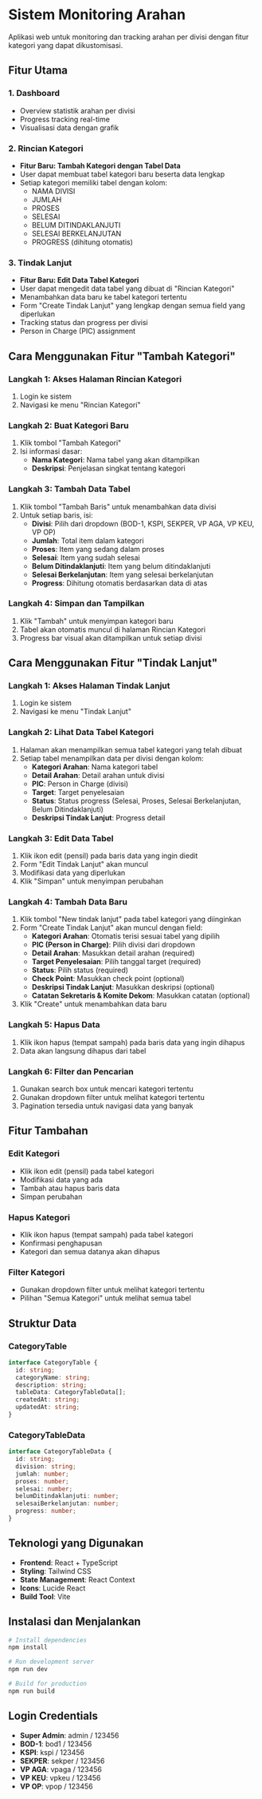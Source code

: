 # Sistem Monitoring Arahan

Aplikasi web untuk monitoring dan tracking arahan per divisi dengan fitur kategori yang dapat dikustomisasi.

## Fitur Utama

### 1. Dashboard

- Overview statistik arahan per divisi
- Progress tracking real-time
- Visualisasi data dengan grafik

### 2. Rincian Kategori

- **Fitur Baru: Tambah Kategori dengan Tabel Data**
- User dapat membuat tabel kategori baru beserta data lengkap
- Setiap kategori memiliki tabel dengan kolom:
  - NAMA DIVISI
  - JUMLAH
  - PROSES
  - SELESAI
  - BELUM DITINDAKLANJUTI
  - SELESAI BERKELANJUTAN
  - PROGRESS (dihitung otomatis)

### 3. Tindak Lanjut

- **Fitur Baru: Edit Data Tabel Kategori**
- User dapat mengedit data tabel yang dibuat di "Rincian Kategori"
- Menambahkan data baru ke tabel kategori tertentu
- Form "Create Tindak Lanjut" yang lengkap dengan semua field yang diperlukan
- Tracking status dan progress per divisi
- Person in Charge (PIC) assignment

## Cara Menggunakan Fitur "Tambah Kategori"

### Langkah 1: Akses Halaman Rincian Kategori

1. Login ke sistem
2. Navigasi ke menu "Rincian Kategori"

### Langkah 2: Buat Kategori Baru

1. Klik tombol "Tambah Kategori"
2. Isi informasi dasar:
   - **Nama Kategori**: Nama tabel yang akan ditampilkan
   - **Deskripsi**: Penjelasan singkat tentang kategori

### Langkah 3: Tambah Data Tabel

1. Klik tombol "Tambah Baris" untuk menambahkan data divisi
2. Untuk setiap baris, isi:
   - **Divisi**: Pilih dari dropdown (BOD-1, KSPI, SEKPER, VP AGA, VP KEU, VP OP)
   - **Jumlah**: Total item dalam kategori
   - **Proses**: Item yang sedang dalam proses
   - **Selesai**: Item yang sudah selesai
   - **Belum Ditindaklanjuti**: Item yang belum ditindaklanjuti
   - **Selesai Berkelanjutan**: Item yang selesai berkelanjutan
   - **Progress**: Dihitung otomatis berdasarkan data di atas

### Langkah 4: Simpan dan Tampilkan

1. Klik "Tambah" untuk menyimpan kategori baru
2. Tabel akan otomatis muncul di halaman Rincian Kategori
3. Progress bar visual akan ditampilkan untuk setiap divisi

## Cara Menggunakan Fitur "Tindak Lanjut"

### Langkah 1: Akses Halaman Tindak Lanjut

1. Login ke sistem
2. Navigasi ke menu "Tindak Lanjut"

### Langkah 2: Lihat Data Tabel Kategori

1. Halaman akan menampilkan semua tabel kategori yang telah dibuat
2. Setiap tabel menampilkan data per divisi dengan kolom:
   - **Kategori Arahan**: Nama kategori tabel
   - **Detail Arahan**: Detail arahan untuk divisi
   - **PIC**: Person in Charge (divisi)
   - **Target**: Target penyelesaian
   - **Status**: Status progress (Selesai, Proses, Selesai Berkelanjutan, Belum Ditindaklanjuti)
   - **Deskripsi Tindak Lanjut**: Progress detail

### Langkah 3: Edit Data Tabel

1. Klik ikon edit (pensil) pada baris data yang ingin diedit
2. Form "Edit Tindak Lanjut" akan muncul
3. Modifikasi data yang diperlukan
4. Klik "Simpan" untuk menyimpan perubahan

### Langkah 4: Tambah Data Baru

1. Klik tombol "New tindak lanjut" pada tabel kategori yang diinginkan
2. Form "Create Tindak Lanjut" akan muncul dengan field:
   - **Kategori Arahan**: Otomatis terisi sesuai tabel yang dipilih
   - **PIC (Person in Charge)**: Pilih divisi dari dropdown
   - **Detail Arahan**: Masukkan detail arahan (required)
   - **Target Penyelesaian**: Pilih tanggal target (required)
   - **Status**: Pilih status (required)
   - **Check Point**: Masukkan check point (optional)
   - **Deskripsi Tindak Lanjut**: Masukkan deskripsi (optional)
   - **Catatan Sekretaris & Komite Dekom**: Masukkan catatan (optional)
3. Klik "Create" untuk menambahkan data baru

### Langkah 5: Hapus Data

1. Klik ikon hapus (tempat sampah) pada baris data yang ingin dihapus
2. Data akan langsung dihapus dari tabel

### Langkah 6: Filter dan Pencarian

1. Gunakan search box untuk mencari kategori tertentu
2. Gunakan dropdown filter untuk melihat kategori tertentu
3. Pagination tersedia untuk navigasi data yang banyak

## Fitur Tambahan

### Edit Kategori

- Klik ikon edit (pensil) pada tabel kategori
- Modifikasi data yang ada
- Tambah atau hapus baris data
- Simpan perubahan

### Hapus Kategori

- Klik ikon hapus (tempat sampah) pada tabel kategori
- Konfirmasi penghapusan
- Kategori dan semua datanya akan dihapus

### Filter Kategori

- Gunakan dropdown filter untuk melihat kategori tertentu
- Pilihan "Semua Kategori" untuk melihat semua tabel

## Struktur Data

### CategoryTable

```typescript
interface CategoryTable {
  id: string;
  categoryName: string;
  description: string;
  tableData: CategoryTableData[];
  createdAt: string;
  updatedAt: string;
}
```

### CategoryTableData

```typescript
interface CategoryTableData {
  id: string;
  division: string;
  jumlah: number;
  proses: number;
  selesai: number;
  belumDitindaklanjuti: number;
  selesaiBerkelanjutan: number;
  progress: number;
}
```

## Teknologi yang Digunakan

- **Frontend**: React + TypeScript
- **Styling**: Tailwind CSS
- **State Management**: React Context
- **Icons**: Lucide React
- **Build Tool**: Vite

## Instalasi dan Menjalankan

```bash
# Install dependencies
npm install

# Run development server
npm run dev

# Build for production
npm run build
```

## Login Credentials

- **Super Admin**: admin / 123456
- **BOD-1**: bod1 / 123456
- **KSPI**: kspi / 123456
- **SEKPER**: sekper / 123456
- **VP AGA**: vpaga / 123456
- **VP KEU**: vpkeu / 123456
- **VP OP**: vpop / 123456

